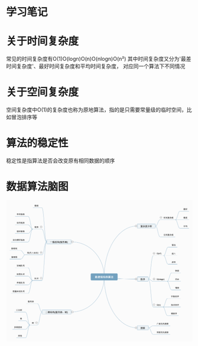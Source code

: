 # 学习笔记

# 关于时间复杂度
常见的时间复杂度有O(1)O(logn)O(n)O(nlogn)O(n²)
其中时间复杂度又分为'最差时间复杂度'、最好时间复杂度和平均时间复杂度，
对应同一个算法下不同情况

# 关于空间复杂度
空间复杂度中O(1)的复杂度也称为原地算法，指的是只需要常量级的临时空间，比如冒泡排序等

# 算法的稳定性
稳定性是指算法是否会改变原有相同数据的顺序

# 数据算法脑图
![脑图](数据结构和算法.png)